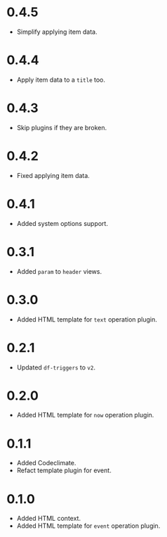 # 0.4.5

- Simplify applying item data.

# 0.4.4

- Apply item data to a `title` too.

# 0.4.3

- Skip plugins if they are broken.

# 0.4.2

- Fixed applying item data.

# 0.4.1

- Added system options support.

# 0.3.1

- Added `param` to `header` views.

# 0.3.0

- Added HTML template for `text` operation plugin.

# 0.2.1

- Updated `df-triggers` to `v2`.

# 0.2.0

- Added HTML template for `now` operation plugin.

# 0.1.1

- Added Codeclimate.
- Refact template plugin for event.

# 0.1.0

- Added HTML context.
- Added HTML template for `event` operation plugin.
